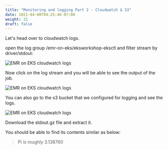 ```yaml
---
title: "Monitoring and logging Part 2 - Cloudwatch & S3"
date: 2021-04-08T04:25:46-07:00
weight: 31
draft: false
---
```


Let's head over to cloudwatch logs.

open the log group /emr-on-eks/eksworkshop-eksctl and filter stream by driver/stdout:

![EMR on EKS cloudwatch logs](/images/emr-on-eks/cloudwatch-logs1.png)

Now click on the log stream and you will be able to see the output of the job.

![EMR on EKS cloudwatch logs](/images/emr-on-eks/cloudwatch-stdout-1.png)


You can also go to the s3 bucket that we configured for logging and see the logs.

![EMR on EKS cloudwatch logs](/images/emr-on-eks/s3logs.png)

Download the stdout.gz file and extract it.

You should be able to find its contents similar as below:


> Pi is roughly 3.138760





